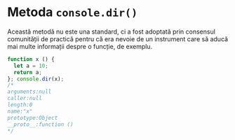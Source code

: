 # Metoda `console.dir()`

Această metodă nu este una standard, ci a fost adoptată prin consensul comunității de practică pentru că era nevoie de un instrument care să aducă mai multe informații despre o funcție, de exemplu.

```javascript
function x () {
  let a = 10;
  return a;
}; console.dir(x);
/*
arguments:null
caller:null
length:0
name:"x"
prototype:Object
__proto__:function ()
*/
```
